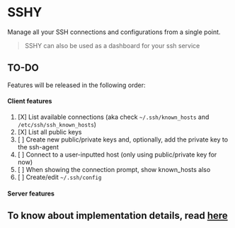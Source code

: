 # SSHY
Manage all your SSH connections and configurations from a single point.
> SSHY can also be used as a dashboard for your ssh service

## TO-DO
Features will be released in the following order:

#### Client features
1. [X] List available connections (aka check `~/.ssh/known_hosts` and `/etc/ssh/ssh_known_hosts`)
2. [X] List all public keys
2. [ ] Create new public/private keys and, optionally, add the private key to the ssh-agent
4. [ ] Connect to a user-inputted host (only using public/private key for now)
5. [ ] When showing the connection prompt, show known_hosts also
3. [ ] Create/edit `~/.ssh/config`

#### Server features


## To know about implementation details, read [here](docs/implementation.md)
